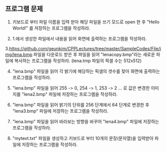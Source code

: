 ## 프로그램 문제 

1. 키보드로 부터 파일 이름을 입력 받아 해당 파일을 쓰기 모드로 open 한 후 "Hello World!" 를 저장하는 프로그램을 작성하라.

2. 1.에서 생성한 파일에서 내용을 읽어 화면에 출력하는 프로그램을 작성하라.

3.https://github.com/geunkim/CPPLectures/tree/master/SampleCodes/File/img/lena.bmp 파일을 다운로드 받은 후 파일을 읽어 
"lenacopy.bmp"라는 새로운 파일에 복사하는 프로그램을 작성하라. (lena.tmp 파일의 픽셀 수는 512x512) 

4. "lena.bmp" 파일을 읽어 각 밝기에 해당하는 픽샐의 갯수를 찾아 화면에 출력하는 프로그램을 작성하라.

5. "lena.bmp" 파일을 읽어 255 -> 0, 254 -> 1, 253 -> 2 ... 로 값은 변경한 이미지를 "lena2.bmp" 파일에 저장하는 프로그램을 작성하라.

6. "lena.bmp" 파일을 읽어 밝기의 단위를 256 단계에서 64 단계로 변경한 후 "lena3.bmp" 파일에 저장하는 프로그램을 작성하라.

7. "lena.bmp" 파일을 읽어 바라보는 방향을 바꾸어 "lena4.bmp" 파일에 저장하는 프로그램을 작성하라. 

8. "mytext.txt" 파일을 생성하고 키보드로 부터 10개의 문장(문자열)을 입력받아 파일에 저장하는 프로그램을 작성하라.
